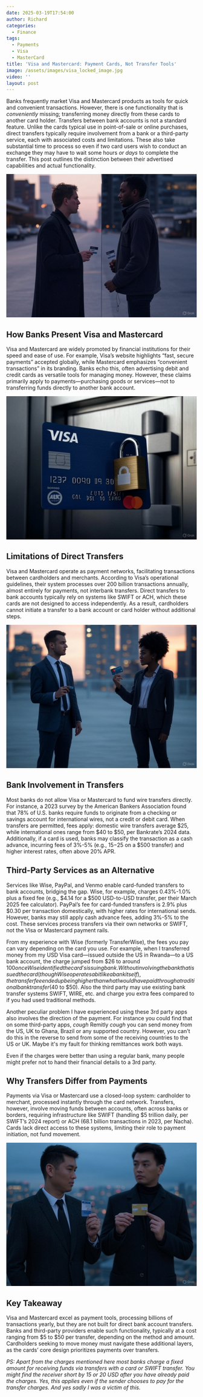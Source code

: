 ```yaml
---
date: 2025-03-19T17:54:00
author: Richard
categories:
  - Finance
tags:
  - Payments
  - Visa
  - MasterCard
title: 'Visa and Mastercard: Payment Cards, Not Transfer Tools'
image: /assets/images/visa_locked_image.jpg
video: ''
layout: post
---
```

Banks frequently market Visa and Mastercard products as tools for quick and convenient transactions. However, there is one functionality that is _conveniently_ missing; transferring money directly from these cards to another card holder.  Transfers between bank accounts is not a standard feature. Unlike the cards typical use in point-of-sale or online purchases, direct transfers typically require involvement from a bank or a third-party service, each with associated costs and limitations. These also take substantial time to process so even if two card users wish to conduct an exchange they may have to wait some hours _or days_ to complete the transfer. This post outlines the distinction between their advertised capabilities and actual functionality.

![image for the post that shows two people with visa and mastercard cards between them](/assets/images/visa_card_barrier1.jpg "Two people with visa and mastercard cards between them")


## How Banks Present Visa and Mastercard

Visa and Mastercard are widely promoted by financial institutions for their speed and ease of use. For example, Visa’s website highlights “fast, secure payments” accepted globally, while Mastercard emphasizes “convenient transactions” in its branding. Banks echo this, often advertising debit and credit cards as versatile tools for managing money. However, these claims primarily apply to payments—purchasing goods or services—not to transferring funds directly to another bank account.

![Visa card showing a lock merged with a lock mechanism](/assets/images/visa_locked_image.jpg "Visa card showing a lock merged with a lock mechanism")

## Limitations of Direct Transfers

Visa and Mastercard operate as payment networks, facilitating transactions between cardholders and merchants. According to Visa’s operational guidelines, their system processes over 200 billion transactions annually, almost entirely for payments, not interbank transfers. Direct transfers to bank accounts typically rely on systems like SWIFT or ACH, which these cards are not designed to access independently. As a result, cardholders cannot initiate a transfer to a bank account or card holder without additional steps.

![Image for the post that shows two people with visa and MasterCard cards between them](/assets/images/visa_card_barrier2.jpg "Image for the post shows a man and a woman with visa and MasterCard cards between them")

## Bank Involvement in Transfers

Most banks do not allow Visa or Mastercard to fund wire transfers directly. For instance, a 2023 survey by the American Bankers Association found that 78% of U.S. banks require funds to originate from a checking or savings account for international wires, not a credit or debit card. When transfers are permitted, fees apply: domestic wire transfers average $25, while international ones range from $40 to $50, per Bankrate’s 2024 data. Additionally, if a card is used, banks may classify the transaction as a cash advance, incurring fees of 3%-5% (e.g., $15-$25 on a $500 transfer) and higher interest rates, often above 20% APR.

## Third-Party Services as an Alternative

Services like Wise, PayPal, and Venmo enable card-funded transfers to bank accounts, bridging the gap. Wise, for example, charges 0.43%-1.0% plus a fixed fee (e.g., $4.14 for a $500 USD-to-USD transfer, per their March 2025 fee calculator). PayPal’s fee for card-funded transfers is 2.9% plus $0.30 per transaction domestically, with higher rates for international sends. However, banks may still apply cash advance fees, adding 3%-5% to the cost. These services process transfers via their own networks or SWIFT, not the Visa or Mastercard payment rails.

From my experience with Wise (formerly TransferWise), the fees you pay can vary depending on the card you use. For example, when I transferred money from my USD Visa card—issued outside the US in Rwanda—to a US bank account, the charge jumped from $26 to around $100 once Wise identified the card’s issuing bank. Without involving the bank that issued the card (though Wise operates a bit like a bank itself), the transfer fee ended up being higher than what I would have paid through a traditional bank transfer ($40 to $50). Also the third party may use existing bank transfer systems SWIFT, WIRE, etc. and charge you extra fees compared to if you had used traditional methods.

Another peculiar problem I have experienced using these 3rd party apps also involves the direction of the payment. For instance you could find that on some third-party apps, _cough_ Remitly _cough_ you can send money from the US, UK to Ghana, Brazil or any supported country. However, you can't do this in the reverse to send from some of the receiving countries to the US or UK. Maybe it's my fault for thinking remittances work both ways.

Even if the charges were better than using a regular bank, many people might prefer not to hand their financial details to a 3rd party. 

## Why Transfers Differ from Payments

Payments via Visa or Mastercard use a closed-loop system: cardholder to merchant, processed instantly through the card network. Transfers, however, involve moving funds between accounts, often across banks or borders, requiring infrastructure like SWIFT (handling $5 trillion daily, per SWIFT’s 2024 report) or ACH (68.1 billion transactions in 2023, per Nacha). Cards lack direct access to these systems, limiting their role to payment initiation, not fund movement.

![Image shows two men with visa and MasterCard cards between them](/assets/images/visa_card_barrier3.jpg "Two men with visa and MasterCard cards between them")

## Key Takeaway

Visa and Mastercard excel as payment tools, processing billions of transactions yearly, but they are not built for direct bank account transfers. Banks and third-party providers enable such functionality, typically at a cost ranging from $5 to $50 per transfer, depending on the method and amount. Cardholders seeking to move money must navigate these additional layers, as the cards’ core design prioritizes payments over transfers.

_PS: Apart from the charges mentioned here most banks charge a fixed amount for receiving funds via transfers with a card or SWIFT transfer. You might find the receiver short by 15 or 20 USD after you have already paid the charges. Yes, this applies even if the sender chooses to pay for the transfer charges. And yes sadly I was a victim of this._
